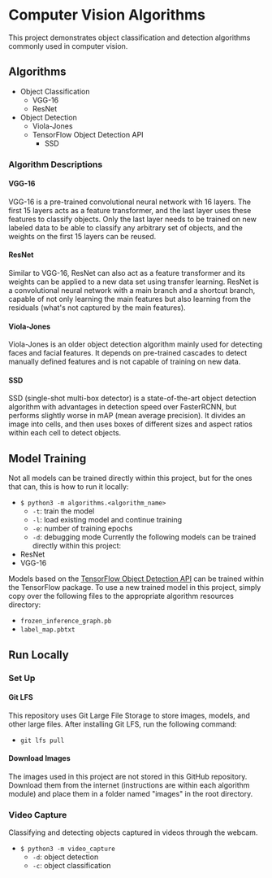 # Computer Vision Algorithms

This project demonstrates object classification and detection algorithms commonly used in computer vision.


## Algorithms
- Object Classification
    - VGG-16
    - ResNet
- Object Detection
    - Viola-Jones
    - TensorFlow Object Detection API
        - SSD

### Algorithm Descriptions

#### VGG-16
VGG-16 is a pre-trained convolutional neural network with 16 layers. The first 15 layers acts as a feature transformer,
and the last layer uses these features to classify objects. Only the last layer needs to be trained on new labeled data
to be able to classify any arbitrary set of objects, and the weights on the first 15 layers can be reused.

#### ResNet
Similar to VGG-16, ResNet can also act as a feature transformer and its weights can be applied to a new data set using
transfer learning. ResNet is a convolutional neural network with a main branch and a shortcut branch, capable of not
only learning the main features but also learning from the residuals (what's not captured by the main features).

#### Viola-Jones
Viola-Jones is an older object detection algorithm mainly used for detecting faces and facial features. It depends on
pre-trained cascades to detect manually defined features and is not capable of training on new data.

#### SSD
SSD (single-shot multi-box detector) is a state-of-the-art object detection algorithm with advantages in detection speed
over FasterRCNN, but performs slightly worse in mAP (mean average precision). It divides an image into cells, and then
uses boxes of different sizes and aspect ratios within each cell to detect objects.


## Model Training
Not all models can be trained directly within this project, but for the ones that can, this is how to run it locally:
- `$ python3 -m algorithms.<algorithm_name>`
    - `-t`: train the model
    - `-l`: load existing model and continue training
    - `-e`: number of training epochs
    - `-d`: debugging mode
Currently the following models can be trained directly within this project:
- ResNet
- VGG-16

Models based on the [TensorFlow Object Detection API](https://github.com/tensorflow/models/tree/master/research/object_detection)
can be trained within the TensorFlow package. To use a new trained model in this project, simply copy over the following
files to the appropriate algorithm resources directory:
- `frozen_inference_graph.pb`
- `label_map.pbtxt`


## Run Locally

### Set Up

#### Git LFS
This repository uses Git Large File Storage to store images, models, and other large files. After installing Git LFS,
run the following command:
- `git lfs pull`

#### Download Images
The images used in this project are not stored in this GitHub repository. Download them from the internet (instructions
are within each algorithm module) and place them in a folder named "images" in the root directory.

### Video Capture
Classifying and detecting objects captured in videos through the webcam.
- `$ python3 -m video_capture`
    - `-d`: object detection
    - `-c`: object classification
